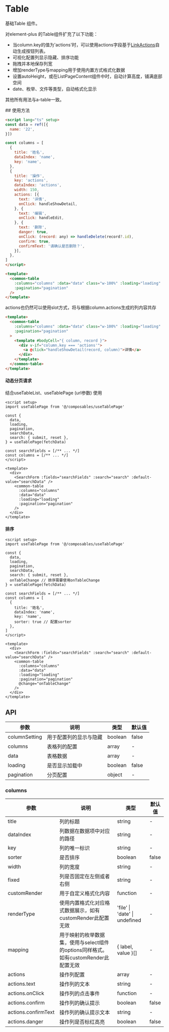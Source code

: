 # Table
基础Table 组件。

对element-plus 的Table组件扩充了以下功能：
- 当column.key的值为'actions'时，可以使用actions字段基于[LinkActions](../LinkActions/README.md)自动生成按钮列表。
- 可视化配置列显示隐藏、排序功能
- 拖拽并本地保存列宽
- 增加renderType与mapping用于使用内置方式格式化数据
- 设置autoHeight，或在ListPageContent组件中时，自动计算高度，铺满底部空间
- date、枚举、文件等类型，自动格式化显示

其他所有用法与a-table一致。

<demo src="./demos/demo1.vue" />
## 使用方法

```html
<script lang="ts" setup>
const data = ref([{
  name: '22',
}])

const columns = [
  {
    title: '姓名',
    dataIndex: 'name',
    key: 'name',
  },
  {
    title: '操作',
    key: 'actions',
    dataIndex: 'actions',
    width: 150,
    actions: [{
      text: '详情',
      onClick: handleShowDetail,
    }, {
      text: '编辑',
      onClick: handleEdit,
    }, {
      text: '删除',
      danger: true,
      onClick: (record: any) => handleDelete(record?.id),
      confirm: true,
      confirmText: '请确认是否删除？',
    }],
  },
]
</script>

<template>
  <common-table
    :columns="columns" :data="data" class="w-100%" :loading="loading"
    :pagination="pagination"
  />
</template>
```

actions也仍然可以使用slot方式，将与根据column.actions生成的列内容共存
```html
<template>
  <common-table
    :columns="columns" :data="data" class="w-100%" :loading="loading"
    :pagination="pagination"
  >
    <template #bodyCell="{ column, record }">
      <div v-if="column.key === 'actions'">
        <a @click="handleShowDetail(record, column)">详情</a>
      </div>
    </template>
  </common-table>
</template>
```

#### 动态分页请求
结合useTableList、useTablePage (url参数) 使用
```vue
<script setup>
import useTablePage from '@/composables/useTablePage'

const {
  data,
  loading,
  pagination,
  searchData,
  search: { submit, reset },
} = useTablePage(fetchData)

const searchFields = [/** ... */]
const columns = [/** ... */]
</script>

<template>
  <div>
    <SearchForm :fields="searchFields" :search="search" :default-value="searchData" />
    <common-table
      :columns="columns"
      :data="data"
      :loading="loading"
      :pagination="pagination"
    />
  </div>
</template>
```

#### 排序
```vue
<script setup>
import useTablePage from '@/composables/useTablePage'

const {
  data,
  loading,
  pagination,
  searchData,
  search: { submit, reset },
  onTableChange // 排序需要使用onTableChange
} = useTablePage(fetchData)

const searchFields = [/** ... */]
const columns = [
  {
    title: '姓名',
    dataIndex: 'name',
    key: 'name',
    sorter: true // 配置sorter
  },
]
</script>

<template>
  <div>
    <SearchForm :fields="searchFields" :search="search" :default-value="searchData" />
    <common-table
      :columns="columns"
      :data="data"
      :loading="loading"
      :pagination="pagination"
      @change="onTableChange"
    />
  </div>
</template>
```

## API
| 参数 | 说明 | 类型 | 默认值 |
| --- | --- | --- | --- |
| columnSetting | 用于配置列的显示与隐藏 | boolean | false |
| columns | 表格列的配置 | array | - |
| data | 表格数据 | array | - |
| loading | 是否显示加载中 | boolean | false |
| pagination | 分页配置 | object | - |

### columns
| 参数 | 说明 | 类型 | 默认值 |
| --- | --- | --- | --- |
| title | 列的标题 | string | - |
| dataIndex | 列数据在数据项中对应的路径 | string | - |
| key | 列的唯一标识 | string | - |
| sorter | 是否排序 | boolean | false |
| width | 列的宽度 | string | - |
| fixed | 列是否固定在左侧或者右侧 | string | - |
| customRender | 用于自定义格式化内容 | function | - |
| renderType | 使用内置格式化对应格式数据展示，如有customRender此配置无效 | 'file' \| 'date' \| undefined | - |
| mapping | 用于映射的枚举数据集，使用与select组件的options同样格式。如有customRender此配置无效 | { label, value }[] | - |
| actions | 操作列配置 | array | - |
| actions.text | 操作列的文本 | string | - |
| actions.onClick | 操作列的点击事件 | function | - |
| actions.confirm | 操作列的确认提示 | boolean | false |
| actions.confirmText | 操作列的确认提示文本 | string | - |
| actions.danger | 操作列是否标红高亮 | boolean | false |
